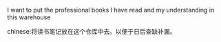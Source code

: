 
I want to put the professional books I have read and my understanding in this warehouse


chinese:将读书笔记放在这个仓库中去。以便于日后查缺补漏。
